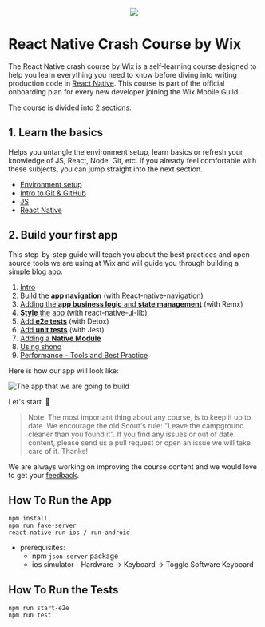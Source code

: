 <p align="center"><Img src="https://github.com/wix-playground/react-native-crash-course/blob/master/assets/banner.png" allign="center"></p>

# React Native Crash Course by Wix

The React Native crash course by Wix is a self-learning course designed to help you learn everything 
you need to know before diving into writing production code in [React Native](https://facebook.github.io/react-native/).
This course is part of the official onboarding plan for every new developer joining the Wix Mobile Guild.

The course is divided into 2 sections:

## 1. Learn the basics

Helps you untangle the environment setup, learn basics or refresh your knowledge of JS, React, Node, Git, etc. If you already feel comfortable with these subjects, you can jump straight into the next section.

* [Environment setup](/docs/Basics.enviromentSetup.md)
* [Intro to Git & GitHub](/docs/Basics.IntroToGit.md)
* [JS](/docs/Basics.JavaScript.md)
* [React Native](/docs/Basics.ReactNative.md)


## 2. Build your first app

This step-by-step guide will teach you about the best practices and open source tools we are using at Wix and will  guide you through building a simple blog app.

1. [Intro](/docs/App.Intro.md)
2. [Build the **app navigation**](/docs/App.Navigation.md) (with React-native-navigation)
3. [Adding the **app business logic** and **state management**](/docs/App.Remx.md) (with Remx)
4. [**Style** the app](/docs/App.UiLib.md) (with react-native-ui-lib)
5. [Add **e2e tests**](/docs/App.e2e.md) (with Detox)
6. [Add **unit tests**](/docs/App.tests.md) (with Jest)
7. [Adding a **Native Module**](/docs/App.NativeModule.md)
8. [Using shono](/docs/App.shono.md)  
9. [Performance - Tools and Best Practice](/docs/App.performance.md)

Here is how our app will look like:

![The app that we are going to build](https://github.com/wix-playground/wix-mobile-crash-course/blob/master/assets/finalApp.gif)


Let's start. 🚀

> Note: The most important thing about any course, is to keep it up to date. We encourage the old Scout's rule: "Leave the campground cleaner than you found it". If you find any issues or out of date content, please send us a pull request or open an issue we will take care of it. Thanks!

We are always working on improving the course content and we would love to get your [feedback](https://docs.google.com/forms/d/e/1FAIpQLSfceLeyvKe2jkk0dkT6LdVE9CA5uq3J-Jt3sCkEhs07hQRVZQ/viewform?usp=sf_link).

## How To Run the App
```
npm install
npm run fake-server
react-native run-ios / run-android
```
* prerequisites: 
    * npm `json-server` package
    * ios simulator - Hardware -> Keyboard -> Toggle Software Keyboard
## How To Run the Tests
```
npm run start-e2e
npm run test
```
